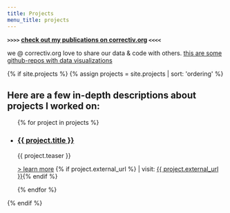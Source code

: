 ```yaml
---
title: Projects
menu_title: projects
---
```


**`>>>>` [check out my publications on correctiv.org](https://correctiv.org/correctiv/redaktion/team/simon-woerpel/) `<<<<`**

we @ correctiv.org love to share our data & code with others. [this are some github-repos with data visualizations](https://github.com/correctiv?utf8=%E2%9C%93&q=viz&type=&language=)

{% if site.projects %}
{% assign projects = site.projects | sort: 'ordering' %}

## Here are a few in-depth descriptions about projects I worked on:

  <ul>
  {% for project in projects %}
    <li>
    <h3><a href="{{ project.url }}">{{ project.title }}</a></h3>
    <p>{{ project.teaser }}</p>
    <p>
    <a href="{{ project.url }}">> learn more</a>
      {% if project.external_url %} | visit: <a href="{{ project.external_url }}">{{ project.external_url }}</a>{% endif %}
    </p>
    </li>
  {% endfor %}
  </ul>
{% endif %}
